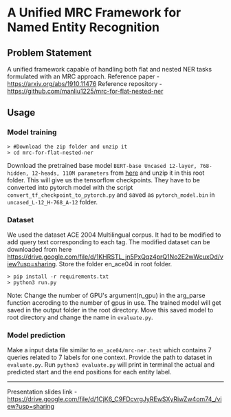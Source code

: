 # A Unified MRC Framework for Named Entity Recognition

## Problem Statement
A unified framework capable of handling both flat and nested NER tasks formulated with an MRC approach.
Reference paper - https://arxiv.org/abs/1910.11476
Reference repository -  https://github.com/manliu1225/mrc-for-flat-nested-ner

## Usage

### Model training
```console
> #Download the zip folder and unzip it
> cd mrc-for-flat-nested-ner
```
Download the pretrained base model `BERT-base Uncased 12-layer, 768-hidden, 12-heads, 110M parameters` from [here](https://storage.googleapis.com/bert_models/2018_10_18/uncased_L-12_H-768_A-12.zip) and unzip it in this root folder. This will give us the tensorflow checkpoints. They have to be converted into pytorch model with the script `convert_tf_checkpoint_to_pytorch.py` and saved as `pytorch_model.bin` in `uncased_L-12_H-768_A-12` folder.

### Dataset
We used the dataset ACE 2004 Multilingual corpus. It had to be modified to add query text corresponding to each tag. The modified dataset can be downloaded from here https://drive.google.com/file/d/1KHRSTL_jn5PxQqz4prQ1No2E2wWcuxOd/view?usp=sharing. Store the folder en_ace04 in root folder.

```
> pip install -r requirements.txt
> python3 run.py
```
Note: Change the number of GPU's argument(n_gpu) in the arg_parse function accroding to the number of gpus in use. The trained model will get saved in the output folder in the root directory. Move this saved model to root directory and change the name in `evaluate.py`.

### Model prediction

Make a input data file similar to `en_ace04/mrc-ner.test` which contains 7 queries related to 7 labels for one context. Provide the path to dataset in `evaluate.py`. Run `python3 evaluate.py` will print in terminal the actual and predicted start and the end positions for each entity label. 

---
Presentation slides link - https://drive.google.com/file/d/1CjK6_C9FDcvrgJyREwSXyRiwZw4om74_/view?usp=sharing